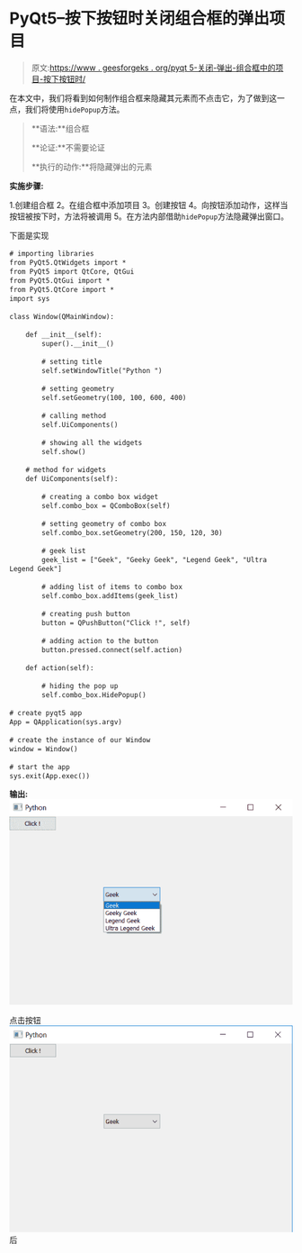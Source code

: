 # PyQt5–按下按钮时关闭组合框的弹出项目

> 原文:[https://www . geesforgeks . org/pyqt 5-关闭-弹出-组合框中的项目-按下按钮时/](https://www.geeksforgeeks.org/pyqt5-closing-pop-up-items-of-combobox-when-push-button-is-pressed/)

在本文中，我们将看到如何制作组合框来隐藏其元素而不点击它，为了做到这一点，我们将使用`hidePopup`方法。

> **语法:**组合框
> 
> **论证:**不需要论证
> 
> **执行的动作:**将隐藏弹出的元素

**实施步骤:**

1.创建组合框
2。在组合框中添加项目
3。创建按钮
4。向按钮添加动作，这样当按钮被按下时，方法将被调用
5。在方法内部借助`hidePopup`方法隐藏弹出窗口。

下面是实现

```
# importing libraries
from PyQt5.QtWidgets import * 
from PyQt5 import QtCore, QtGui
from PyQt5.QtGui import * 
from PyQt5.QtCore import * 
import sys

class Window(QMainWindow):

    def __init__(self):
        super().__init__()

        # setting title
        self.setWindowTitle("Python ")

        # setting geometry
        self.setGeometry(100, 100, 600, 400)

        # calling method
        self.UiComponents()

        # showing all the widgets
        self.show()

    # method for widgets
    def UiComponents(self):

        # creating a combo box widget
        self.combo_box = QComboBox(self)

        # setting geometry of combo box
        self.combo_box.setGeometry(200, 150, 120, 30)

        # geek list
        geek_list = ["Geek", "Geeky Geek", "Legend Geek", "Ultra Legend Geek"]

        # adding list of items to combo box
        self.combo_box.addItems(geek_list)

        # creating push button
        button = QPushButton("Click !", self)

        # adding action to the button
        button.pressed.connect(self.action)

    def action(self):

        # hiding the pop up
        self.combo_box.HidePopup()

# create pyqt5 app
App = QApplication(sys.argv)

# create the instance of our Window
window = Window()

# start the app
sys.exit(App.exec())
```

**输出:**
![](img/7eaf60b0b317a0558e80ce5d7c7946ed.png)

点击按钮
![](img/b24385eba403d4669457279bf1fd3a85.png)后